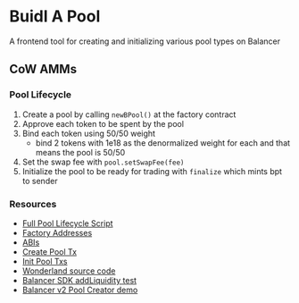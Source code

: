 # Buidl A Pool

A frontend tool for creating and initializing various pool types on Balancer

## CoW AMMs

### Pool Lifecycle

1. Create a pool by calling `newBPool()` at the factory contract
2. Approve each token to be spent by the pool
3. Bind each token using 50/50 weight
   - bind 2 tokens with 1e18 as the denormalized weight for each and that means the pool is 50/50
4. Set the swap fee with `pool.setSwapFee(fee)`
5. Initialize the pool to be ready for trading with `finalize` which mints bpt to sender

### Resources

- [Full Pool Lifecycle Script](https://github.com/balancer/cow-amm/blob/main/script/Script.s.sol#L37)
- [Factory Addresses](https://balancerecosystem.slack.com/archives/C070C8VLSNM/p1722012869691689)
- [ABIs](https://github.com/balancer/cow-amm-subgraph/tree/main/abis)
- [Create Pool Tx](https://sepolia.etherscan.io/tx/0x2ae8e9cf4a8e5d9df26140fc265d8c7679386239de3cdaf549be5ab6108b5035)
- [Init Pool Txs](https://sepolia.etherscan.io/address/0x60048091401F27117C3DFb8136c1ec550D949B12)
- [Wonderland source code](https://github.com/defi-wonderland/balancer-v1-amm/)
- [Balancer SDK addLiquidity test](https://github.com/balancer/b-sdk/blob/7fc1a5d13b1d5408d23a8c4e856d671f40549c11/test/cowAmm/addLiquidity.integration.test.ts)
- [Balancer v2 Pool Creator demo](https://www.youtube.com/watch?v=eCjQIMHWMNs)
